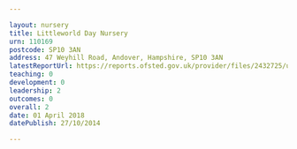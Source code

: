 ```yaml
---

layout: nursery
title: Littleworld Day Nursery
urn: 110169
postcode: SP10 3AN
address: 47 Weyhill Road, Andover, Hampshire, SP10 3AN
latestReportUrl: https://reports.ofsted.gov.uk/provider/files/2432725/urn/110169.pdf
teaching: 0
development: 0
leadership: 2
outcomes: 0
overall: 2
date: 01 April 2018 
datePublish: 27/10/2014

---
```


